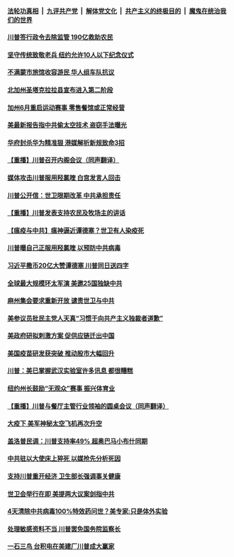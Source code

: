####  [法轮功真相](../../../../basic/blob/master/README.md?t=05200742) &nbsp;|&nbsp; [九评共产党](../../../../9ping.md/blob/master/README.md?t=05200742) &nbsp;|&nbsp; [解体党文化](../../../../jtdwh.md/blob/master/README.md?t=05200742)  &nbsp;|&nbsp; [共产主义的终极目的](../../../../gczydzjmd.md/blob/master/README.md?t=05200742) &nbsp;|&nbsp; [魔鬼在统治我们的世界](../../../../mgztzwmdsj.md/blob/master/README.md?t=05200742) 

#### [川普签行政令去除监管 190亿救助农民](../pages/prog203/a102851089.md?t=05200742) 

#### [坚守传统致敬老兵 纽约允许10人以下纪念仪式](../pages/prog203/a102851053.md?t=05200742) 

#### [不满蒙市旅馆收容游民 华人组车队抗议](../pages/prog203/a102851028.md?t=05200742) 

#### [北加州圣塔克拉拉县宣布进入第二阶段](../pages/prog203/a102851016.md?t=05200742) 

#### [加州6月重启运动赛事 零售餐馆或正常经营](../pages/prog203/a102851011.md?t=05200742) 

#### [美最新报告指中共偷太空技术 盗窃手法曝光](../pages/prog203/a102850937.md?t=05200742) 

#### [华府封杀华为精准狠 港媒解析新规致命3招](../pages/prog203/a102850946.md?t=05200742) 

#### [【重播】川普召开内阁会议（同声翻译）](../pages/prog203/a102850942.md?t=05200742) 

#### [媒体攻击川普服用羟氯喹 白宫发言人回击](../pages/prog203/a102850927.md?t=05200742) 

#### [川普公开信：世卫限期改革 中共承担责任](../pages/prog203/a102850886.md?t=05200742) 

#### [【重播】川普发表支持农民及牧场主的讲话](../pages/prog203/a102850833.md?t=05200742) 

#### [【瘟疫与中共】瘟神逼近谭德塞？世卫有人染疫死](../pages/prog203/a102850621.md?t=05200742) 

#### [川普曝自己正服用羟氯喹 以预防中共病毒](../pages/prog203/a102850327.md?t=05200742) 

#### [习近平撒币20亿大赞谭德塞 川普同日送四字](../pages/prog203/a102850393.md?t=05200742) 

#### [全球最大规模环太军演 美邀25国独缺中共](../pages/prog203/a102850345.md?t=05200742) 

#### [麻州集会要求重新开放 谴责世卫与中共](../pages/prog203/a102850233.md?t=05200742) 

#### [美参议员批民主党人天真“习惯于向共产主义独裁者道歉”](../pages/prog203/a102850146.md?t=05200742) 

#### [美政府研拟刺激方案 促供应链迁出中国](../pages/prog203/a102850189.md?t=05200742) 

#### [美国疫苗研发获突破 推动股市大幅回升](../pages/prog203/a102850174.md?t=05200742) 

#### [川普：美已掌握武汉实验室许多讯息 都很糟糕](../pages/prog203/a102850099.md?t=05200742) 

#### [纽约州长鼓励“无观众”赛事 振兴体育业](../pages/prog203/a102850131.md?t=05200742) 

#### [【重播】川普与餐厅主管行业领袖的圆桌会议（同声翻译）](../pages/prog203/a102850035.md?t=05200742) 

#### [大疫下 美军神秘太空飞机再次升空](../pages/prog203/a102849678.md?t=05200742) 

#### [盖洛普民调：川普支持率49% 超奥巴马小布什同期](../pages/prog203/a102849681.md?t=05200742) 

#### [中共驻以大使床上猝死 以媒抢先分析死因](../pages/prog203/a102849646.md?t=05200742) 

#### [支持川普重开经济 卫生部长强调事关健康](../pages/prog203/a102849543.md?t=05200742) 

#### [世卫会举行在即 美提两大议案剑指中共](../pages/prog203/a102849460.md?t=05200742) 

#### [4天清除中共病毒100%特效药问世？美专家:只是体外实验](../pages/prog203/a102849451.md?t=05200742) 

#### [处理敏感资料不当 川普罢免国务院监察长](../pages/prog203/a102849452.md?t=05200742) 

#### [一石三鸟 台积电在美建厂川普成大赢家](../pages/prog203/a102849422.md?t=05200742) 

